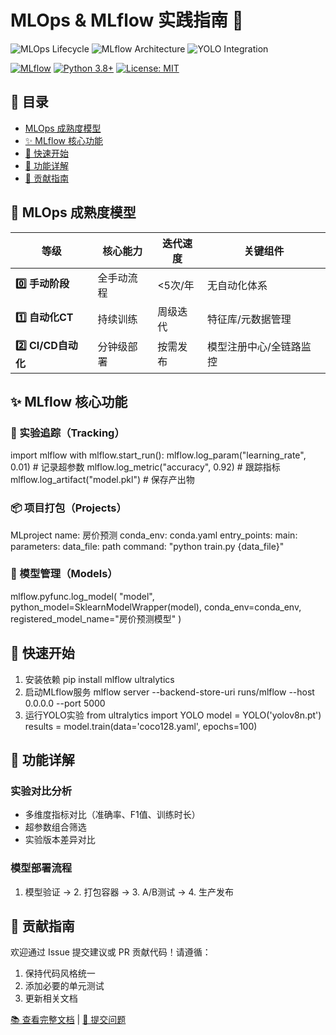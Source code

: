 # MLOps & MLflow 实践指南 🚀

![MLOps Lifecycle](docs/images/mlops-lifecycle.png) <!-- 请替换为实际图片 -->
![MLflow Architecture](docs/images/mlflow-arch.png) <!-- 请替换为实际图片 -->
![YOLO Integration](docs/images/yolo-integration.png) <!-- 请替换为实际图片 -->

[![MLflow](https://img.shields.io/badge/MLflow-0194E2?style=flat&logo=mlflow&logoColor=white)](https://mlflow.org/)
[![Python 3.8+](https://img.shields.io/badge/python-3.8+-blue.svg)](https://www.python.org/downloads/)
[![License: MIT](https://img.shields.io/badge/License-MIT-yellow.svg)](https://opensource.org/licenses/MIT)

## 📖 目录
- [MLOps 成熟度模型](#-mlops-成熟度模型)
- [✨ MLflow 核心功能](#-mlflow-核心功能)
- [🚀 快速开始](#-快速开始)
- [🔧 功能详解](#-功能详解)
- [🤝 贡献指南](#-贡献指南)

## 🌟 MLOps 成熟度模型

| 等级 | 核心能力 | 迭代速度 | 关键组件 |
|------|----------|----------|----------|
| **0️⃣ 手动阶段** | 全手动流程 | <5次/年 | 无自动化体系 |
| **1️⃣ 自动化CT** | 持续训练 | 周级迭代 | 特征库/元数据管理 |
| **2️⃣ CI/CD自动化** | 分钟级部署 | 按需发布 | 模型注册中心/全链路监控 |

## ✨ MLflow 核心功能

### 🎯 实验追踪（Tracking）
import mlflow
with mlflow.start_run():
mlflow.log_param("learning_rate", 0.01) # 记录超参数
mlflow.log_metric("accuracy", 0.92) # 跟踪指标
mlflow.log_artifact("model.pkl") # 保存产出物

### 📦 项目打包（Projects）

MLproject
name: 房价预测
conda_env: conda.yaml
entry_points:
main:
parameters:
data_file: path
command: "python train.py {data_file}"

### 🧩 模型管理（Models）
mlflow.pyfunc.log_model(
"model",
python_model=SklearnModelWrapper(model),
conda_env=conda_env,
registered_model_name="房价预测模型"
)

## 🚀 快速开始

1. 安装依赖
pip install mlflow ultralytics
2. 启动MLflow服务
mlflow server --backend-store-uri runs/mlflow --host 0.0.0.0 --port 5000
3. 运行YOLO实验
from ultralytics import YOLO
model = YOLO('yolov8n.pt')
results = model.train(data='coco128.yaml', epochs=100)

## 🔧 功能详解

### 实验对比分析
- 多维度指标对比（准确率、F1值、训练时长）
- 超参数组合筛选
- 实验版本差异对比

### 模型部署流程
1. 模型验证 → 2. 打包容器 → 3. A/B测试 → 4. 生产发布

## 🤝 贡献指南
欢迎通过 Issue 提交建议或 PR 贡献代码！请遵循：
1. 保持代码风格统一
2. 添加必要的单元测试
3. 更新相关文档

[📚 查看完整文档](https://mlflow.org/docs/latest/index.html) | [🐛 提交问题](https://github.com/mlflow/mlflow/issues)
